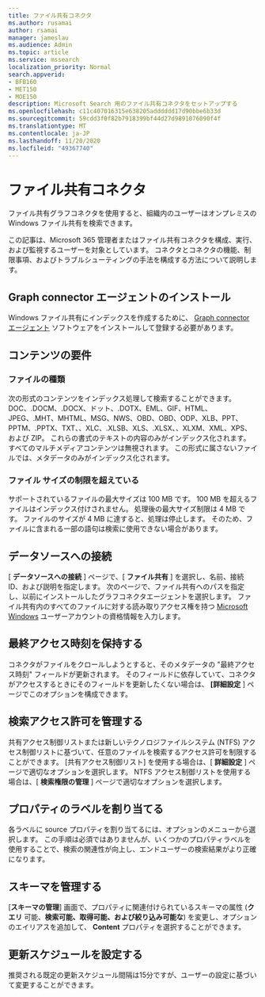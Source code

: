 ```yaml
---
title: ファイル共有コネクタ
ms.author: rusamai
author: rsamai
manager: jameslau
ms.audience: Admin
ms.topic: article
ms.service: mssearch
localization_priority: Normal
search.appverid:
- BFB160
- MET150
- MOE150
description: Microsoft Search 用のファイル共有コネクタをセットアップする
ms.openlocfilehash: c11c407016315e638205adddddd17d90bbe6b33d
ms.sourcegitcommit: 59cdd3f0f82b7918399bf44d27d9891076090f4f
ms.translationtype: MT
ms.contentlocale: ja-JP
ms.lasthandoff: 11/20/2020
ms.locfileid: "49367740"
---
```

# <a name="file-share-connector"></a>ファイル共有コネクタ

ファイル共有グラフコネクタを使用すると、組織内のユーザーはオンプレミスの Windows ファイル共有を検索できます。

この記事は、Microsoft 365 管理者またはファイル共有コネクタを構成、実行、および監視するユーザーを対象としています。 コネクタとコネクタの機能、制限事項、およびトラブルシューティングの手法を構成する方法について説明します。

## <a name="install-graph-connector-agent"></a>Graph connector エージェントのインストール

Windows ファイル共有にインデックスを作成するために、 [Graph connector エージェント](on-prem-agent.md) ソフトウェアをインストールして登録する必要があります。

## <a name="content-requirements"></a>コンテンツの要件

### <a name="file-types"></a>ファイルの種類

次の形式のコンテンツをインデックス処理して検索することができます。 DOC、.DOCM、.DOCX、ドット、.DOTX、EML、GIF、HTML、JPEG、.MHT、MHTML、MSG、NWS、OBD、OBD、ODP、XLB、PPT、PPTM、.PPTX、TXT、、XLC、.XLSB、XLS、.XLSX、、XLXM、XML、XPS、および ZIP。 これらの書式のテキストの内容のみがインデックス化されます。 すべてのマルチメディアコンテンツは無視されます。 この形式に属さないファイルでは、メタデータのみがインデックス化されます。

### <a name="file-size-limits"></a>ファイル サイズの制限を超えている

サポートされているファイルの最大サイズは 100 MB です。 100 MB を超えるファイルはインデックス付けされません。 処理後の最大サイズ制限は 4 MB です。 ファイルのサイズが 4 MB に達すると、処理は停止します。 そのため、ファイルに含まれる一部の語句は検索に使用できない場合があります。

## <a name="connect-to-a-data-source"></a>データソースへの接続

[ **データソースへの接続** ] ページで、[ **ファイル共有** ] を選択し、名前、接続 ID、および説明を指定します。 次のページで、ファイル共有へのパスを指定し、以前にインストールしたグラフコネクタエージェントを選択します。 ファイル共有内のすべてのファイルに対する読み取りアクセス権を持つ [Microsoft Windows](https://microsoft.com/windows) ユーザーアカウントの資格情報を入力します。

## <a name="preserve-last-access-time"></a>最終アクセス時刻を保持する

コネクタがファイルをクロールしようとすると、そのメタデータの "最終アクセス時刻" フィールドが更新されます。 そのフィールドに依存していて、コネクタがアクセスするときにそのフィールドを更新したくない場合は、 **[詳細設定** ] ページでこのオプションを構成できます。

## <a name="manage-search-permissions"></a>検索アクセス許可を管理する

共有アクセス制御リストまたは新しいテクノロジファイルシステム (NTFS) アクセス制御リストに基づいて、任意のファイルを検索するアクセス許可を制限することができます。 [共有アクセス制御リスト] を使用する場合は、[ **詳細設定** ] ページで適切なオプションを選択します。 NTFS アクセス制御リストを使用する場合は、[ **検索権限の管理** ] ページで適切なオプションを選択します。

## <a name="assign-property-labels"></a>プロパティのラベルを割り当てる

各ラベルに source プロパティを割り当てるには、オプションのメニューから選択します。 この手順は必須ではありませんが、いくつかのプロパティラベルを使用することで、検索の関連性が向上し、エンドユーザーの検索結果がより正確になります。

## <a name="manage-schema"></a>スキーマを管理する

[**スキーマの管理**] 画面で、プロパティに関連付けられているスキーマの属性 (**クエリ** 可能、**検索****可能、取得可能、および****絞り込み可能な**) を変更し、オプションのエイリアスを追加して、 **Content** プロパティを選択することができます。

## <a name="set-the-refresh-schedule"></a>更新スケジュールを設定する

推奨される既定の更新スケジュール間隔は15分ですが、ユーザーの設定に基づいて変更することができます。
